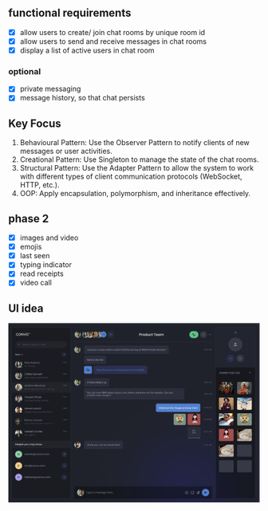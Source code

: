 ## functional requirements 
- [x] allow users to create/ join chat rooms by unique room id 
- [x] allow users to send and receive messages in chat rooms
- [x] display a list of active users in chat room 

### optional 
- [x] private messaging 
- [x] message history, so that chat persists 

## Key Focus
1. Behavioural Pattern: Use the Observer Pattern to notify clients of new messages or user activities.
2. Creational Pattern: Use Singleton to manage the state of the chat rooms.
3. Structural Pattern: Use the Adapter Pattern to allow the system to work with
different types of client communication protocols (WebSocket, HTTP, etc.).
4. OOP: Apply encapsulation, polymorphism, and inheritance effectively.

## phase 2
- [x] images and video
- [x] emojis
- [x] last seen
- [x] typing indicator
- [x] read receipts
- [x] video call 

## UI idea

![Alt text](image.png)
